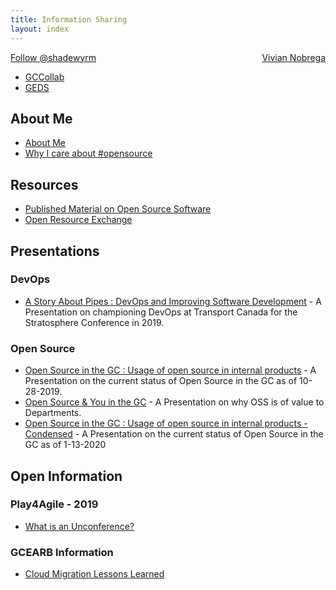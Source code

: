 ```yaml
---
title: Information Sharing
layout: index
---
```


<div>
  <a href="https://twitter.com/shadewyrm?ref_src=twsrc%5Etfw" class="twitter-follow-button" data-show-count="false">Follow @shadewyrm</a><script async src="https://platform.twitter.com/widgets.js" charset="utf-8"></script>

  <script type="text/javascript" src="https://platform.linkedin.com/badges/js/profile.js" async defer></script>

  <div style="float:right;" class="LI-profile-badge"  data-version="v1" data-size="medium" data-locale="en_US" data-type="horizontal" data-theme="light" data-vanity="vivian-nobrega-782481160"><a class="LI-simple-link" href='https://ca.linkedin.com/in/vivian-nobrega-782481160?trk=profile-badge'>Vivian Nobrega</a></div>
</div>

* [GCCollab](https://gccollab.ca/profile/Vivian.Nobrega)
* [GEDS](https://gcdirectory-gcannuaire.ssc-spc.gc.ca/en/GCD/?pgid=015&dn=cn%3DNobrega%5C%2C+Vivian%2Cou%3DESP-PSI%2Cou%3DCTO-DPT%2Cou%3DOCIO-BDPI%2Cou%3DTBS-SCT%2Co%3Dgc%2Cc%3Dca)

## About Me

* [About Me](about-me.html)
* [Why I care about #opensource](blogs/why-i-oss.html)

## Resources

* [Published Material on Open Source Software](https://www.canada.ca/en/government/system/digital-government/open-source-software.html)
* [Open Resource Exchange](https://canada-ca.github.io/ore-ero/)

## Presentations

### DevOps

* [A Story About Pipes : DevOps and Improving Software Development](presentations/a-story-about-pipes.html) - A Presentation on championing DevOps at Transport Canada for the Stratosphere Conference in 2019.

### Open Source

* [Open Source in the GC : Usage of open source in internal products](presentations/open-source-in-the-gc.html) - A Presentation on the current status of Open Source in the GC as of 10-28-2019.
* [Open Source & You in the GC](presentations/oss-and-you-in-the-gc.html) - A Presentation on why OSS is of value to Departments.
* [Open Source in the GC : Usage of open source in internal products - Condensed](presentations/open-source-in-the-gc2.html) - A Presentation on the current status of Open Source in the GC as of 1-13-2020

## Open Information

### Play4Agile - 2019

* [What is an Unconference?](blogs/play4agile-unconference.html)

### GCEARB Information

* [Cloud Migration Lessons Learned](blogs/gc-wlm-lessonslearned.html)
